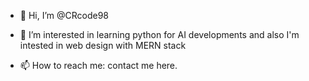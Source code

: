 - 👋 Hi, I’m @CRcode98
- 👀 I’m interested in learning python for AI developments and also I'm intested in web design with MERN stack


- 📫 How to reach me: contact me here.

<!---
CRcode98/CRcode98 is a ✨ special ✨ repository because its `README.md` (this file) appears on your GitHub profile.
You can click the Preview link to take a look at your changes.
--->
